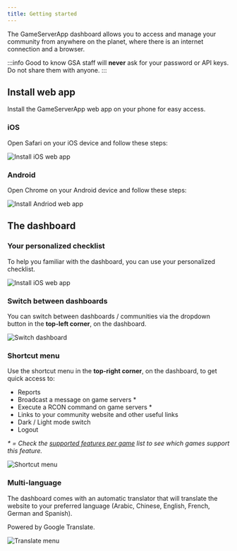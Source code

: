 ```yaml
---
title: Getting started
---
```


The GameServerApp dashboard allows you to access and manage your community from anywhere on the planet, where there is an internet connection and a browser.

:::info Good to know
GSA staff will __never__ ask for your password or API keys. Do not share them with anyone.
:::

## Install web app
Install the GameServerApp web app on your phone for easy access. 

### iOS
Open Safari on your iOS device and follow these steps:

![Install iOS web app](/img/dashboard/getting_started/ios_web_app.jpg)

### Android
Open Chrome on your Android device and follow these steps:

![Install Andriod web app](/img/dashboard/getting_started/andriod_web_app.jpg)

## The dashboard

### Your personalized checklist
To help you familiar with the dashboard, you can use your personalized checklist.

![Install iOS web app](/img/dashboard/getting_started/getting_started.jpg)

### Switch between dashboards

You can switch between dashboards / communities via the dropdown button in the __top-left corner__, on the dashboard.

![Switch dashboard](/img/dashboard/getting_started/switch_dashboard.jpg)

### Shortcut menu
Use the shortcut menu in the __top-right corner__, on the dashboard, to get quick access to:
- Reports
- Broadcast a message on game servers *
- Execute a RCON command on game servers *
- Links to your community website and other useful links
- Dark / Light mode switch
- Logout

_\* = Check the [supported features per game](https://dash.gameserverapp.com/features-per-game) list to see which games support this feature._

![Shortcut menu](/img/dashboard/getting_started/shortcut_menu.jpg)


### Multi-language
The dashboard comes with an automatic translator that will translate the website to your preferred language (Arabic, Chinese, English, French, German and Spanish).

Powered by Google Translate.

![Translate menu](/img/dashboard/getting_started/translate.jpg)